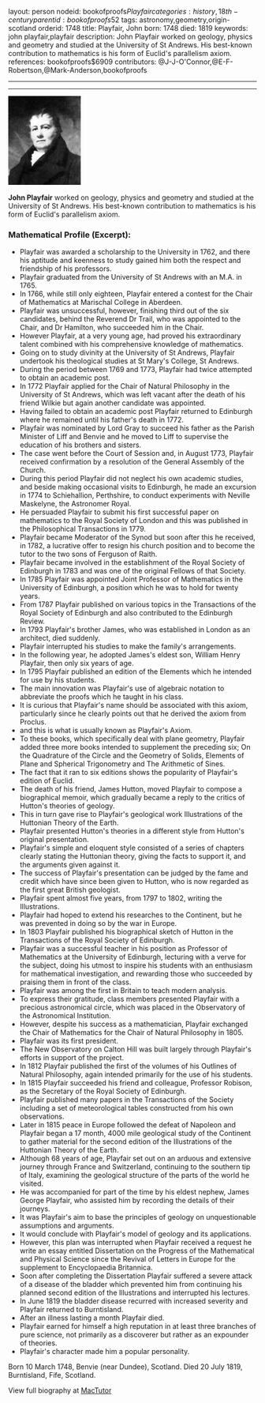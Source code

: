 layout: person
nodeid: bookofproofs$Playfair
categories: history,18th-century
parentid: bookofproofs$52
tags: astronomy,geometry,origin-scotland
orderid: 1748
title: Playfair, John
born: 1748
died: 1819
keywords: john playfair,playfair
description: John Playfair worked on geology, physics and geometry and studied at the University of St Andrews. His best-known contribution to mathematics is his form of Euclid's parallelism axiom.
references: bookofproofs$6909
contributors: @J-J-O'Connor,@E-F-Robertson,@Mark-Anderson,bookofproofs

---



---

![Playfair.jpg](https://github.com/bookofproofs/bookofproofs.github.io/blob/main/_sources/_assets/images/portraits/Playfair.jpg?raw=true)

**John Playfair** worked on geology, physics and geometry and studied at the University of St Andrews. His best-known contribution to mathematics is his form of Euclid's parallelism axiom.

### Mathematical Profile (Excerpt):
* Playfair was awarded a scholarship to the University in 1762, and there his aptitude and keenness to study gained him both the respect and friendship of his professors.
* Playfair graduated from the University of St Andrews with an M.A. in 1765.
* In 1766, while still only eighteen, Playfair entered a contest for the Chair of Mathematics at Marischal College in Aberdeen.
* Playfair was unsuccessful, however, finishing third out of the six candidates, behind the Reverend Dr Trail, who was appointed to the Chair, and Dr Hamilton, who succeeded him in the Chair.
* However Playfair, at a very young age, had proved his extraordinary talent combined with his comprehensive knowledge of mathematics.
* Going on to study divinity at the University of St Andrews, Playfair undertook his theological studies at St Mary's College, St Andrews.
* During the period between 1769 and 1773, Playfair had twice attempted to obtain an academic post.
* In 1772 Playfair applied for the Chair of Natural Philosophy in the University of St Andrews, which was left vacant after the death of his friend Wilkie but again another candidate was appointed.
* Having failed to obtain an academic post Playfair returned to Edinburgh where he remained until his father's death in 1772.
* Playfair was nominated by Lord Gray to succeed his father as the Parish Minister of Liff and Benvie and he moved to Liff to supervise the education of his brothers and sisters.
* The case went before the Court of Session and, in August 1773, Playfair received confirmation by a resolution of the General Assembly of the Church.
* During this period Playfair did not neglect his own academic studies, and beside making occasional visits to Edinburgh, he made an excursion in 1774 to Schiehallion, Perthshire, to conduct experiments with Neville Maskelyne, the Astronomer Royal.
* He persuaded Playfair to submit his first successful paper on mathematics to the Royal Society of London and this was published in the Philosophical Transactions in 1779.
* Playfair became Moderator of the Synod but soon after this he received, in 1782, a lucrative offer to resign his church position and to become the tutor to the two sons of Ferguson of Raith.
* Playfair became involved in the establishment of the Royal Society of Edinburgh in 1783 and was one of the original Fellows of that Society.
* In 1785 Playfair was appointed Joint Professor of Mathematics in the University of Edinburgh, a position which he was to hold for twenty years.
* From 1787 Playfair published on various topics in the Transactions of the Royal Society of Edinburgh and also contributed to the Edinburgh Review.
* In 1793 Playfair's brother James, who was established in London as an architect, died suddenly.
* Playfair interrupted his studies to make the family's arrangements.
* In the following year, he adopted James's eldest son, William Henry Playfair, then only six years of age.
* In 1795 Playfair published an edition of the Elements which he intended for use by his students.
* The main innovation was Playfair's use of algebraic notation to abbreviate the proofs which he taught in his class.
* It is curious that Playfair's name should be associated with this axiom, particularly since he clearly points out that he derived the axiom from Proclus.
* and this is what is usually known as Playfair's Axiom.
* To these books, which specifically deal with plane geometry, Playfair added three more books intended to supplement the preceding six; On the Quadrature of the Circle and the Geometry of Solids, Elements of Plane and Spherical Trigonometry and The Arithmetic of Sines.
* The fact that it ran to six editions shows the popularity of Playfair's edition of Euclid.
* The death of his friend, James Hutton, moved Playfair to compose a biographical memoir, which gradually became a reply to the critics of Hutton's theories of geology.
* This in turn gave rise to Playfair's geological work Illustrations of the Huttonian Theory of the Earth.
* Playfair presented Hutton's theories in a different style from Hutton's original presentation.
* Playfair's simple and eloquent style consisted of a series of chapters clearly stating the Huttonian theory, giving the facts to support it, and the arguments given against it.
* The success of Playfair's presentation can be judged by the fame and credit which have since been given to Hutton, who is now regarded as the first great British geologist.
* Playfair spent almost five years, from 1797 to 1802, writing the Illustrations.
* Playfair had hoped to extend his researches to the Continent, but he was prevented in doing so by the war in Europe.
* In 1803 Playfair published his biographical sketch of Hutton in the Transactions of the Royal Society of Edinburgh.
* Playfair was a successful teacher in his position as Professor of Mathematics at the University of Edinburgh, lecturing with a verve for the subject, doing his utmost to inspire his students with an enthusiasm for mathematical investigation, and rewarding those who succeeded by praising them in front of the class.
* Playfair was among the first in Britain to teach modern analysis.
* To express their gratitude, class members presented Playfair with a precious astronomical circle, which was placed in the Observatory of the Astronomical Institution.
* However, despite his success as a mathematician, Playfair exchanged the Chair of Mathematics for the Chair of Natural Philosophy in 1805.
* Playfair was its first president.
* The New Observatory on Calton Hill was built largely through Playfair's efforts in support of the project.
* In 1812 Playfair published the first of the volumes of his Outlines of Natural Philosophy, again intended primarily for the use of his students.
* In 1815 Playfair succeeded his friend and colleague, Professor Robison, as the Secretary of the Royal Society of Edinburgh.
* Playfair published many papers in the Transactions of the Society including a set of meteorological tables constructed from his own observations.
* Later in 1815 peace in Europe followed the defeat of Napoleon and Playfair began a 17 month, 4000 mile geological study of the Continent to gather material for the second edition of the Illustrations of the Huttonian Theory of the Earth.
* Although 68 years of age, Playfair set out on an arduous and extensive journey through France and Switzerland, continuing to the southern tip of Italy, examining the geological structure of the parts of the world he visited.
* He was accompanied for part of the time by his eldest nephew, James George Playfair, who assisted him by recording the details of their journeys.
* It was Playfair's aim to base the principles of geology on unquestionable assumptions and arguments.
* It would conclude with Playfair's model of geology and its applications.
* However, this plan was interrupted when Playfair received a request he write an essay entitled Dissertation on the Progress of the Mathematical and Physical Science since the Revival of Letters in Europe for the supplement to Encyclopaedia Britannica.
* Soon after completing the Dissertation Playfair suffered a severe attack of a disease of the bladder which prevented him from continuing his planned second edition of the Illustrations and interrupted his lectures.
* In June 1819 the bladder disease recurred with increased severity and Playfair returned to Burntisland.
* After an illness lasting a month Playfair died.
* Playfair earned for himself a high reputation in at least three branches of pure science, not primarily as a discoverer but rather as an expounder of theories.
* Playfair's character made him a popular personality.

Born 10 March 1748, Benvie (near Dundee), Scotland. Died 20 July 1819, Burntisland, Fife, Scotland.

View full biography at [MacTutor](https://mathshistory.st-andrews.ac.uk/Biographies/Playfair/)
